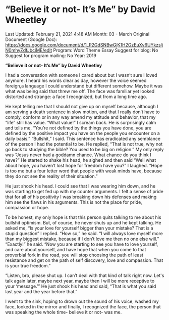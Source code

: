 # “Believe it or not- It’s Me” by David Wheetley

Last Updated: February 21, 2021 4:48 AM
Month: 03 - March
Original Document (Google Doc): https://docs.google.com/document/d/1_P2GdSNBwGjK1H2GzEuXv6UYkzsljN0mhyZdfJbciME/edit
Program: Word Theme Essay
Suggest for blog: No
Suggest for program mailing: No
Year: 2019

**“Believe it or not- It’s Me” by David Wheetley**

I had a conversation with someone I cared about but I wasn’t sure I loved anymore. I heard his words clear as day, however the voice seemed foreign,a language I could understand but different somehow. Maybe it was what was being said that threw me off. The face was familiar yet looked distorted and strange: a face I recognized, but from a long time ago.

He kept telling me that I should not give up on myself because, although I am serving a death sentence in slow motion, and that I really don’t have to comply, conform or in any way amend my attitude and behavior, that my “life” still has value. “What value!” I scream back. He is surprisingly calm and tells me, “You’re not defined by the things you have done, you are defined by the positive impact you have on the people you encounter on a daily basis.” “Bullshit,” I said. This sentence has eradicated any semblance of the person I had the potential to be. He replied, “That is not true, why not go back to studying the bible? You used to be big on religion.” My only reply was “Jesus never had a goddamn chance. What chance do you think I have?” He started to shake his head, he sighed and then said “Well what about hope, you haven’t lost hope for freedom have you?” I laughed. “Hope is too me but a four letter word that people with weak minds have, because they do not see the reality of their situation.”

He just shook his head. I could see that I was wearing him down, and he was starting to get fed up with my counter arguments. I felt a sense of pride that for all of his positivity I was breaking down his defenses and making him see the flaws in his arguments. This is not the place for pride, compassion or hope.

To be honest, my only hope is that this person quits talking to me about his bullshit optimism. But, of course, he never shuts up and he kept talking. He asked me, “Is your love for yourself bigger than your mistake? That is a stupid question” I replied. “How so,” he said. “I will always love myself more than my biggest mistake, because if I don’t love me then no one else will.” “Exactly!” he said. “Now you are starting to see you have to love yourself, and care about yourself, and have hope that when you come to that proverbial fork in the road, you will stop choosing the path of least resistance and get on the path of self discovery, love and compassion. That is your true freedom.”

“Listen, bro, please shut up. I can’t deal with that kind of talk right now. Let's talk again later, maybe next year, maybe then I will be more receptive to your ‘message.’” He just shook his head and said, “That is what you said last year and the year before that.”

I went to the sink, hoping to drown out the sound of his voice, washed my face, looked in the mirror and finally, I recognized the face, the person that was speaking the whole time- believe it or not- was me.